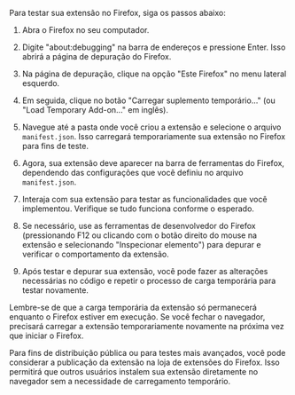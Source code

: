 Para testar sua extensão no Firefox, siga os passos abaixo:

1. Abra o Firefox no seu computador.

2. Digite "about:debugging" na barra de endereços e pressione Enter. Isso abrirá a página de depuração do Firefox.

3. Na página de depuração, clique na opção "Este Firefox" no menu lateral esquerdo.

4. Em seguida, clique no botão "Carregar suplemento temporário..." (ou "Load Temporary Add-on..." em inglês).

5. Navegue até a pasta onde você criou a extensão e selecione o arquivo `manifest.json`. Isso carregará temporariamente sua extensão no Firefox para fins de teste.

6. Agora, sua extensão deve aparecer na barra de ferramentas do Firefox, dependendo das configurações que você definiu no arquivo `manifest.json`.

7. Interaja com sua extensão para testar as funcionalidades que você implementou. Verifique se tudo funciona conforme o esperado.

8. Se necessário, use as ferramentas de desenvolvedor do Firefox (pressionando F12 ou clicando com o botão direito do mouse na extensão e selecionando "Inspecionar elemento") para depurar e verificar o comportamento da extensão.

9. Após testar e depurar sua extensão, você pode fazer as alterações necessárias no código e repetir o processo de carga temporária para testar novamente.

Lembre-se de que a carga temporária da extensão só permanecerá enquanto o Firefox estiver em execução. Se você fechar o navegador, precisará carregar a extensão temporariamente novamente na próxima vez que iniciar o Firefox.

Para fins de distribuição pública ou para testes mais avançados, você pode considerar a publicação da extensão na loja de extensões do Firefox. Isso permitirá que outros usuários instalem sua extensão diretamente no navegador sem a necessidade de carregamento temporário.